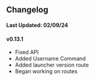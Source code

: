 ## Changelog
#### Last Updated: 02/09/24

#### __v0.13.1__
- Fixed API
- Added Username Command
- Added launcher version route
- Began working on routes
